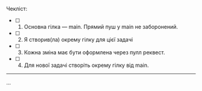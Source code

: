 <!-- Дякуємо за ваш внесок у Foodies App 🎉 -->

<!-- Ці коментарі є лише підказкою — вони не будуть видимі у створеному pull request -->

Чекліст:

- [ ] 1. Основна гілка — main. Прямий пуш у main не заборонений.
- [ ] 2. Я створив(ла) окрему гілку для цієї задачі
- [ ] 3. Кожна зміна має бути оформлена через пулл реквест.
- [ ] 4. Для нової задачі створіть окрему гілку від main.

---

<!-- Будь ласка, коротко опишіть, що саме ви додаєте або змінюєте, і чому це варте включення. -->

...
